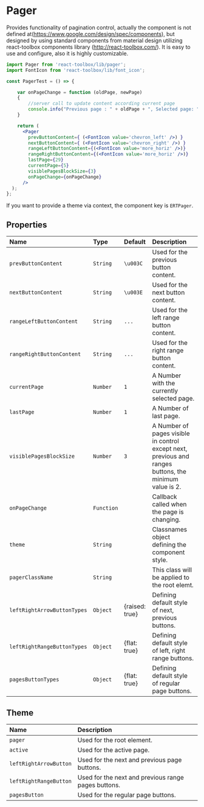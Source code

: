 # Pager

Provides functionality of pagination control, actually the component is not defined at(https://www.google.com/design/spec/components), 
but designed by using standard components from material design utilizing react-toolbox components library (http://react-toolbox.com/). 
It is easy to use and configure, also it is highly customizable.

<!-- example -->
```jsx
import Pager from 'react-toolbox/lib/pager';
import FontIcon from 'react-toolbox/lib/font_icon';

const PagerTest = () => {

    var onPageChange = function (oldPage, newPage)
    {
        //server call to update content according current page
        console.info("Previous page : " + oldPage + ", Selected page: " + newPage);
    }

    return (
      <Pager 
        prevButtonContent={ (<FontIcon value='chevron_left' />) }
        nextButtonContent={ (<FontIcon value='chevron_right' />) }
        rangeLeftButtonContent={(<FontIcon value='more_horiz' />)}
        rangeRightButtonContent={(<FontIcon value='more_horiz' />)}
        lastPage={29}
        currentPage={5}
        visiblePagesBlockSize={3}
        onPageChange={onPageChange}
      />
  );
};
```

If you want to provide a theme via context, the component key is `ERTPager`.

## Properties

| Name          | Type        | Default         | Description|
|:-----|:-----|:-----|:-----|
| `prevButtonContent`              | `String`    | `\u003C`            | Used for the previous button content.|
| `nextButtonContent`              | `String`    | `\u003E`            | Used for the next button content.|
| `rangeLeftButtonContent`         | `String`    | `...`               | Used for the left range button content.|
| `rangeRightButtonContent`        | `String`    | `...`               | Used for the right range button content.|
| `currentPage`                    | `Number`    | `1`                 | A Number with the currently selected page.|
| `lastPage`                       | `Number`    | `1`                 | A Number of last page.|
| `visiblePagesBlockSize`          | `Number`    | `3`                 | A Number of pages visible in control except next, previous and ranges buttons, the minimum value is 2.|
| `onPageChange`                   | `Function`  |                     | Callback called when the page is changing.|
| `theme`                          | `String`    |                     | Classnames object defining the component style.|
| `pagerClassName`                 | `String`    |                     | This class will be applied to the root elemt.|
| `leftRightArrowButtonTypes`      | `Object`    | {raised: true}      | Defining default style of next, previous buttons.|
| `leftRightRangeButtonTypes`      | `Object`    | {flat: true}        | Defining default style of left, right range buttons.|
| `pagesButtonTypes`               | `Object`    | {flat: true}        | Defining default style of regular page buttons.|


## Theme

| Name     | Description|
|:---------|:-----------|
| `pager` | Used for the root element.|
| `active` | Used for the active page.|
| `leftRightArrowButton` | Used for the next and previous page buttons.|
| `leftRightRangeButton` | Used for the next and previous range pages buttons.|
| `pagesButton` | Used for the regular page buttons.|